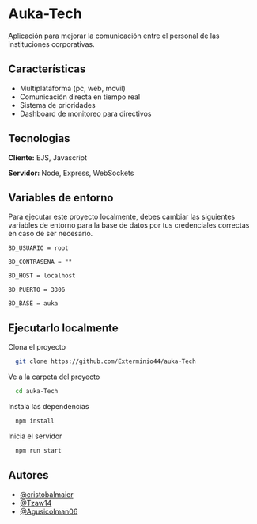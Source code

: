 # Auka-Tech

Aplicación para mejorar la comunicación entre el personal de las instituciones corporativas. 

## Características

- Multiplataforma (pc, web, movil)
- Comunicación directa en tiempo real
- Sistema de prioridades
- Dashboard de monitoreo para directivos


## Tecnologias 

**Cliente:** EJS, Javascript

**Servidor:** Node, Express, WebSockets


## Variables de entorno

Para ejecutar este proyecto localmente, debes cambiar las siguientes variables de entorno para la base de datos por tus credenciales correctas en caso de ser necesario.

`BD_USUARIO = root`

`BD_CONTRASENA = ""`

`BD_HOST = localhost`

`BD_PUERTO = 3306`

`BD_BASE = auka`


## Ejecutarlo localmente

Clona el proyecto

```bash
  git clone https://github.com/Exterminio44/auka-Tech
```

Ve a la carpeta del proyecto

```bash
  cd auka-Tech
```

Instala las dependencias

```bash
  npm install
```

Inicia el servidor

```bash
  npm run start
```


## Autores

- [@cristobalmaier](https://www.github.com/cristobalmaier)
- [@Tzaw14](https://www.github.com/Tzaw14)
- [@Agusicolman06](https://www.github.com/Agusicolman06)
